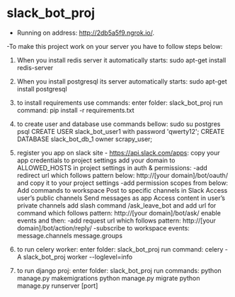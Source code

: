 # slack_bot_proj
- Running on address: http://2db5a5f9.ngrok.io/.

-To make this project work on your server you have to follow steps below:

1. When you install redis server it automatically starts:
    sudo apt-get install redis-server

2. When you install postgresql its server automatically starts:
    sudo apt-get install postgresql

3. to install requirements use commands:
    enter folder: slack_bot_proj
    run command: pip install -r requirements.txt

4. to create user and database use commands bellow:
    sudo su postgres psql
    CREATE USER slack_bot_user1 with password 'qwerty12';
    CREATE DATABASE slack_bot_db_1 owner scrapy_user;

5. register you app on slack site - https://api.slack.com/apps:
    copy your app credentials to project settings
    add your domain to ALLOWED_HOSTS in project settings
    in auth & permissions:
        -add redirect url which follows pattern below:
            http://[your domain]/bot/oauth/ and copy it to your project settings
        -add permission scopes from below:
            Add commands to workspace
            Post to specific channels in Slack
            Access user’s public channels
            Send messages as app
            Access content in user’s private channels
    add slash command /ask_leave_bot and add url for command which follows pattern:
        http://[your domain]/bot/ask/
    enable events and then:
        -add request url which follows pattern:
            http://[your domain]/bot/action/reply/
        -subscribe to workspace events:
            message.channels
            message.groups

6. to run celery worker:
    enter folder: slack_bot_proj
    run command: celery -A slack_bot_proj worker --loglevel=info

7. to run django proj:
    enter folder: slack_bot_proj
    run commands:
        python manage.py makemigrations
        python manage.py migrate
        python manage.py runserver [port]